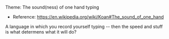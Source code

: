 Theme: The sound(ness) of one hand typing
- Reference: https://en.wikipedia.org/wiki/Koan#The_sound_of_one_hand

A language in which you record yourself typing -- then the speed and stuff is what determens what it will do?

